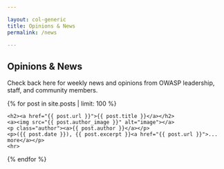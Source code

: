 ```yaml
---

layout: col-generic
title: Opinions & News
permalink: /news

---
```


## Opinions & News

Check back here for weekly news and opinions from OWASP leadership, staff, and community members.
  
<section class="homepage-blog">
{% for post in site.posts | limit: 100 %} <!-- reversed -->
  
    <h2><a href="{{ post.url }}">{{ post.title }}</a></h2>
    <a><img src="{{ post.author_image }}" alt="image"></a>
    <p class="author"><a>{{ post.author }}</a></p>
    <p>({{ post.date }}), {{ post.excerpt }}<a href="{{ post.url }}">... more</a></p>
    <hr>
{% endfor %}	
</section>
